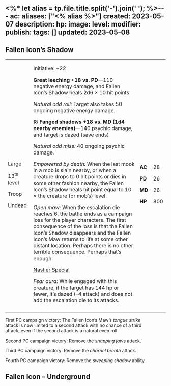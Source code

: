 <%* let alias = tp.file.title.split('-').join(' '); %>---
ac: 
aliases: ["<% alias %>"]
created: 2023-05-07
description: 
hp: 
image: 
level: 
modifier: 
publish: 
tags: []
updated: 2023-05-08
---

## Fallen Icon’s Shadow

<table>
<colgroup>
<col style="width: 16%" />
<col style="width: 71%" />
<col style="width: 5%" />
<col style="width: 6%" />
</colgroup>
<tbody>
<tr class="odd">
<td><p>Large</p>
<p>13<sup>th</sup> level</p>
<p>Troop</p>
<p>Undead</p></td>
<td><p>Initiative: +22</p>
<p><strong>Great leeching +18 vs. PD</strong>—110 negative energy
damage, and Fallen Icon’s Shadow heals 2d6 × 10 hit points</p>
<p><em>Natural odd roll:</em> Target also takes 50 ongoing negative
energy damage.</p>
<p><strong>R: Fanged shadows +18 vs. MD (1d4 nearby
enemies)</strong>—140 psychic damage, and target is dazed (save
ends)</p>
<p><em>Natural odd miss:</em> 40 ongoing psychic damage.</p>
<p><em>Empowered by death:</em> When the last mook in a mob is slain
nearby, or when a creature drops to 0 hit points or dies in some other
fashion nearby, the Fallen Icon’s Shadow heals hit point equal to 10 ×
the creature (or mob’s) level.</p>
<p><em>Open maw:</em> When the escalation die reaches 6, the battle ends
as a campaign loss for the player characters. The first consequence of
the loss is that the Fallen Icon’s Shadow disappears and the Fallen
Icon’s Maw returns to life at some other distant location. Perhaps there
is no other terrible consequence. Perhaps that’s enough.</p>
<p><u>Nastier Special</u></p>
<p><em>Fear aura:</em> While engaged with this creature, if the target
has 144 hp or fewer, it’s dazed (–4 attack) and does not add the
escalation die to its attacks.</p></td>
<td><p><strong>AC</strong></p>
<p><strong>PD</strong></p>
<p><strong>MD</strong></p>
<p><strong>HP</strong></p></td>
<td><p>28</p>
<p>26</p>
<p>26</p>
<p>800</p></td>
</tr>
<tr class="even">
<td></td>
<td></td>
<td></td>
<td></td>
</tr>
</tbody>
</table>

First PC campaign victory: The Fallen Icon’s Maw’s *tongue strike*  
attack is now limited to a second attack with no chance of a third  
attack, even if the second attack is a natural even roll.

Second PC campaign victory: Remove the *snapping jaws* attack.

Third PC campaign victory: Remove the *charnel breath* attack.

Fourth PC campaign victory: Remove the *sweeping shadow* ability.

## Fallen Icon – Underground
